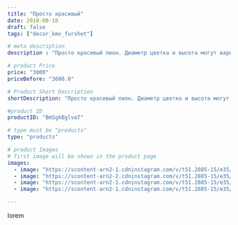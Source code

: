 ```yaml
---
title: "Просто красивый"
date: 2018-08-10
draft: false
tags: ["decor_kmv_furshet"]

# meta description
description : "Просто красивый пион. Диаметр цветка и высота могут варьироваться. Цветовая гамма любая🌺🌺🌺материал не токсичен, влагоустойчив,не подвержен перепаду температур#р"

# product Price
price: "3000"
priceBefore: "3600.0"

# Product Short Description
shortDescription: "Просто красивый пион. Диаметр цветка и высота могут варьироваться. Цветовая гамма любая🌺🌺🌺материал не токсичен, влагоустойчив,не подвержен перепаду температур#ростовыецветыпион#большиецветыаренда#цветыфоамиран#цветывгоршках#цветыизолон#большиецветываренду#"

#product ID
productID: "BmSgkBglvaT"

# type must be "products"
type: "products"

# product Images
# first image will be shown in the product page
images:
  - image: "https://scontent-arn2-1.cdninstagram.com/v/t51.2885-15/e35/37894814_307515416475445_2947804843164565504_n.jpg?se=7&tp=1&_nc_ht=scontent-arn2-1.cdninstagram.com&_nc_cat=101&_nc_ohc=TO_TjM-h9KYAX8hxk0m&oh=138837ace113b9dcfa2fdb9d669ecdc2&oe=607563F0&ig_cache_key=MTg0MjY3ODE4NzMyMDg5MDc5OQ%3D%3D.2"
  - image: "https://scontent-arn2-2.cdninstagram.com/v/t51.2885-15/e35/37930831_273566353455704_9085501933090766848_n.jpg?se=7&tp=1&_nc_ht=scontent-arn2-2.cdninstagram.com&_nc_cat=108&_nc_ohc=_E5_U35PtDIAX9DFTKX&oh=e5f7b409ca27a4776ccc9177f386578c&oe=60736E20&ig_cache_key=MTg0MjY3ODMyMzkwNDIwMTU2NQ%3D%3D.2"
  - image: "https://scontent-arn2-1.cdninstagram.com/v/t51.2885-15/e35/37970508_224970194884463_4008294317939490816_n.jpg?se=7&tp=1&_nc_ht=scontent-arn2-1.cdninstagram.com&_nc_cat=111&_nc_ohc=Q5wIoyAHBggAX-1mOsN&oh=f0b90d90542b85e8199eb1d0748fbbb8&oe=6074266C&ig_cache_key=MTg0MjY3ODM3ODI3OTAzMzc0Ng%3D%3D.2"
  - image: "https://scontent-arn2-1.cdninstagram.com/v/t51.2885-15/e35/38081605_276684346442524_3882964234484580352_n.jpg?se=7&tp=1&_nc_ht=scontent-arn2-1.cdninstagram.com&_nc_cat=104&_nc_ohc=ZDZXZDjHtSMAX-BWy_Z&oh=83ddc864c17a08d9a7e87b3cf325a70a&oe=60759007&ig_cache_key=MTg0MjY3ODIwMjc5NzY1NTY4Mw%3D%3D.2"

---
```

lorem

